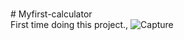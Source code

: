 <br># Myfirst-calculator
<br>First time doing this project.,
![Capture](https://user-images.githubusercontent.com/91603324/135465340-f1001ee6-5365-49c1-bfd3-b55383cc6901.PNG)
